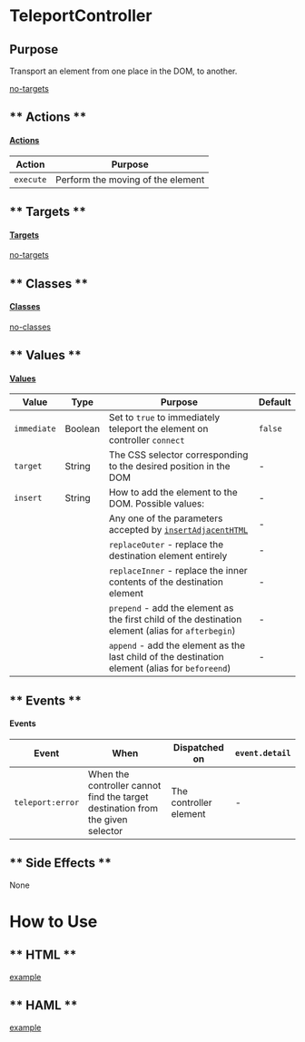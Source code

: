 # TeleportController

## Purpose

Transport an element from one place in the DOM, to another. 

[no-targets](../_partials/ephemeral.md ':include')

<!-- tabs:start -->

## ** Actions **

#### [Actions](https://stimulus.hotwire.dev/reference/actions)

| Action | Purpose |
| --- | --- |
| `execute` | Perform the moving of the element |

## ** Targets **

#### [Targets](https://stimulus.hotwire.dev/reference/targets)

[no-targets](../_partials/no-targets.md ':include')

## ** Classes **

#### [Classes](https://stimulus.hotwire.dev/reference/classes)

[no-classes](../_partials/no-classes.md ':include')

## ** Values **

#### [Values](https://stimulus.hotwire.dev/reference/values)

| Value | Type | Purpose | Default |
| --- | --- | --- | --- |
| `immediate` | Boolean | Set to `true` to immediately teleport the element on controller `connect` | `false` |
| `target` | String | The CSS selector corresponding to the desired position in the DOM | - |
| `insert` | String | How to add the element to the DOM. Possible values: | - |
| | | Any one of the parameters accepted by [`insertAdjacentHTML`](https://developer.mozilla.org/en-US/docs/Web/API/Element/insertAdjacentHTML) | - |  
| | | `replaceOuter` - replace the destination element entirely | - |
| | | `replaceInner` - replace the inner contents of the destination element | - |
| | | `prepend` - add the element as the first child of the destination element (alias for `afterbegin`)  | - |
| | | `append` - add the element as the last child of the destination element (alias for `beforeend`) | - |

## ** Events **

#### Events

| Event | When | Dispatched on | `event.detail` |
| --- | --- | --- | --- |
| `teleport:error` | When the controller cannot find the target destination from the given selector | The controller element | - |

## ** Side Effects **

None

<!-- tabs:end -->

# How to Use

<!-- tabs:start -->

## ** HTML **

[example](../examples/teleport_controller.html ':include :type=code')

## ** HAML **

[example](../examples/teleport_controller.haml ':include :type=code')
<!-- tabs:end -->

